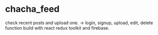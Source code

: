# chacha_feed
check recent posts and upload one. -> login, signup, upload, edit, delete function build with react redux toolkit and firebase.

